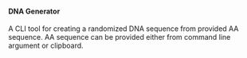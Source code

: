 #### DNA Generator

A CLI tool for creating a randomized DNA sequence from provided AA sequence. AA sequence can be provided either from
command line argument or clipboard.